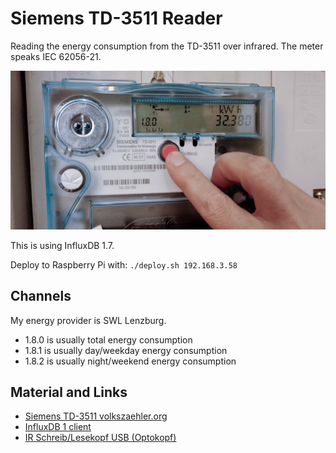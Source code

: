 # Siemens TD-3511 Reader

Reading the energy consumption from the TD-3511 over infrared. The meter speaks IEC 62056-21.

![image](material/td-3511.jpg)

This is using InfluxDB 1.7.

Deploy to Raspberry Pi with: `./deploy.sh 192.168.3.58`

## Channels
My energy provider is SWL Lenzburg.

* 1.8.0 is usually total energy consumption
* 1.8.1 is usually day/weekday energy consumption
* 1.8.2 is usually night/weekend energy consumption

## Material and Links
* [Siemens TD-3511 volkszaehler.org](https://wiki.volkszaehler.org/hardware/channels/meters/power/edl-ehz/siemens_td3511)
* [InfluxDB 1 client](https://github.com/influxdata/influxdb1-client/blob/master/v2/example_test.go)
* [IR Schreib/Lesekopf USB (Optokopf)](https://shop.weidmann-elektronik.de/index.php?page=product&info=24)
